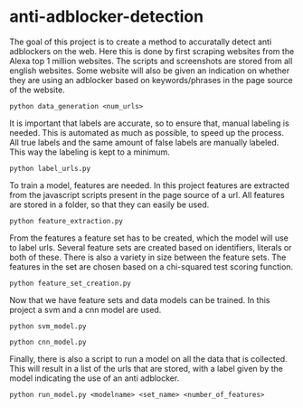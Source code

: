 # anti-adblocker-detection

The goal of this project is to create a method to accuratally detect anti adblockers on the web. Here this is done by first scraping websites from the Alexa top 1 million websites. The scripts and screenshots are stored from all english websites. Some website will also be given an indication on whether they are using an adblocker based on keywords/phrases in the page source of the website.
```
python data_generation <num_urls>
```
It is important that labels are accurate, so to ensure that, manual labeling is needed. This is automated as much as possible, to speed up the process. All true labels and the same amount of false labels are manually labeled. This way the labeling is kept to a minimum.
```
python label_urls.py
```
To train a model, features are needed. In this project features are extracted from the javascript scripts present in the page source of a url. All features are stored in a folder, so that they can easily be used.
```
python feature_extraction.py
```
From the features a feature set has to be created, which the model will use to label urls. Several feature sets are created based on identifiers, literals or both of these. There is also a variety in size between the feature sets. The features in the set are chosen based on  a chi-squared test scoring function. 
```
python feature_set_creation.py
```
Now that we have feature sets and data models can be trained. In this project a svm and a cnn model are used.
```
python svm_model.py
```
```
python cnn_model.py
```
Finally, there is also a script to run a model on all the data that is collected. This will result in a list of the urls that are stored, with a label given by the model indicating the use of an anti adblocker. 
```
python run_model.py <modelname> <set_name> <number_of_features>
```
